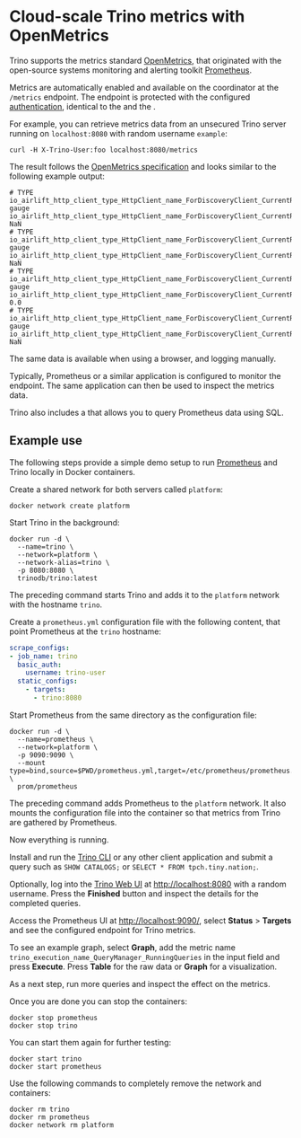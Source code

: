 # Cloud-scale Trino metrics with OpenMetrics

Trino supports the metrics standard [OpenMetrics](https://openmetrics.io/), that
originated with the open-source systems monitoring and alerting toolkit
[Prometheus](https://prometheus.io/).

Metrics are automatically enabled and available on the coordinator at the
`/metrics` endpoint. The endpoint is protected with the configured
[authentication](security-authentication), identical to the
[](/admin/web-interface) and the [](/develop/client-protocol).  

For example, you can retrieve metrics data from an unsecured Trino server
running on `localhost:8080` with random username `example`:

```shell
curl -H X-Trino-User:foo localhost:8080/metrics
```

The result follows the [OpenMetrics
specification](https://github.com/OpenObservability/OpenMetrics/blob/main/specification/OpenMetrics.md)
and looks similar to the following example output:

```
# TYPE io_airlift_http_client_type_HttpClient_name_ForDiscoveryClient_CurrentResponseProcessTime_Min gauge
io_airlift_http_client_type_HttpClient_name_ForDiscoveryClient_CurrentResponseProcessTime_Min NaN
# TYPE io_airlift_http_client_type_HttpClient_name_ForDiscoveryClient_CurrentResponseProcessTime_P25 gauge
io_airlift_http_client_type_HttpClient_name_ForDiscoveryClient_CurrentResponseProcessTime_P25 NaN
# TYPE io_airlift_http_client_type_HttpClient_name_ForDiscoveryClient_CurrentResponseProcessTime_Total gauge
io_airlift_http_client_type_HttpClient_name_ForDiscoveryClient_CurrentResponseProcessTime_Total 0.0
# TYPE io_airlift_http_client_type_HttpClient_name_ForDiscoveryClient_CurrentResponseProcessTime_P90 gauge
io_airlift_http_client_type_HttpClient_name_ForDiscoveryClient_CurrentResponseProcessTime_P90 NaN
```

The same data is available when using a browser, and logging manually.

Typically, Prometheus or a similar application is configured to monitor the
endpoint. The same application can then be used to inspect the metrics data.

Trino also includes a [](/connector/prometheus) that allows you to query
Prometheus data using SQL.

## Example use

The following steps provide a simple demo setup to run
[Prometheus](https://prometheus.io/) and Trino locally in Docker containers.

Create a shared network for both servers called `platform`:

```shell
docker network create platform
```

Start Trino in the background:

```shell
docker run -d \
  --name=trino \
  --network=platform \
  --network-alias=trino \
  -p 8080:8080 \
  trinodb/trino:latest
```

The preceding command starts Trino and adds it to the `platform` network with
the hostname `trino`. 

Create a `prometheus.yml` configuration file with the following content, that
point Prometheus at the `trino` hostname:

```yaml
scrape_configs:
- job_name: trino
  basic_auth:
    username: trino-user
  static_configs:
    - targets:
      - trino:8080
```

Start Prometheus from the same directory as the configuration file:

```shell
docker run -d \
  --name=prometheus \
  --network=platform \
  -p 9090:9090 \
  --mount type=bind,source=$PWD/prometheus.yml,target=/etc/prometheus/prometheus.yml \
  prom/prometheus
```

The preceding command adds Prometheus to the `platform` network. It also mounts
the configuration file into the container so that metrics from Trino are
gathered by Prometheus.

Now everything is running.

Install and run the [Trino CLI](/client/cli) or any other client application and
submit a query such as `SHOW CATALOGS;` or `SELECT * FROM tpch.tiny.nation;`.

Optionally, log into the [Trino Web UI](/admin/web-interface) at
[http://localhost:8080](http://localhost:8080) with a random username. Press
the **Finished** button and inspect the details for the completed queries.

Access the Prometheus UI at [http://localhost:9090/](http://localhost:9090/),
select **Status** > **Targets** and see the configured endpoint for Trino
metrics.

To see an example graph, select **Graph**, add the metric name
`trino_execution_name_QueryManager_RunningQueries` in the input field and press
**Execute**. Press **Table** for the raw data or **Graph** for a visualization.

As a next step, run more queries and inspect the effect on the metrics.

Once you are done you can stop the containers:

```shell
docker stop prometheus
docker stop trino
```

You can start them again for further testing:

```shell
docker start trino
docker start prometheus
```

Use the following commands to completely remove the network and containers:

```shell
docker rm trino
docker rm prometheus
docker network rm platform
```
